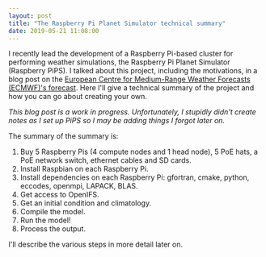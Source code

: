 ```yaml
---
layout: post
title: "The Raspberry Pi Planet Simulator technical summary"
date: 2019-05-21 11:08:00
---
```


I recently lead the development of a Raspberry Pi-based cluster for performing weather simulations, the Raspberry Pi Planet Simulator (Raspberry PiPS). I talked about this project, including the motivations, in a blog post on the [European Centre for Medium-Range Weather Forecasts (ECMWF)'s forecast](https://www.ecmwf.int/en/about/media-centre/science-blog/2019/weather-forecasts-openifs-home-made-supercomputer). Here I'll give a technical summary of the project and how you can go about creating your own.

<!-- More -->

_This blog post is a work in progress. Unfortunately, I stupidly didn't create notes as I set up PiPS so I may be adding things I forgot later on._

The summary of the summary is:
1. Buy 5 Raspberry Pis (4 compute nodes and 1 head node), 5 PoE hats, a PoE network switch, ethernet cables and SD cards.
2. Install Raspbian on each Raspberry Pi.
3. Install dependencies on each Raspberry Pi: gfortran, cmake, python, eccodes, openmpi, LAPACK, BLAS.
4. Get access to OpenIFS.
5. Get an initial condition and climatology.
6. Compile the model.
7. Run the model!
8. Process the output.

I'll describe the various steps in more detail later on.
